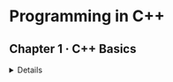 # Programming in C++

## Chapter 1 · C++ Basics

<details>

<summary>Details</summary>

### Introduction to C++

- [Hello World](./Chapter%201%3A%20C%2B%2B%20Basics/1.%20Introduction%20to%20C%2B%2B/01.Hello%20World.cpp)
- [Print Two Lines](./Chapter%201%3A%20C%2B%2B%20Basics/1.%20Introduction%20to%20C%2B%2B/02.Print%20Two%20Lines.cpp)

### Variables

- [String to Integer](../Chapter%201%3A%20C%2B%2B%20Basics/2.Variables/String%20to%20Integer.cpp)
- [String to Boolean](../Chapter%201%3A%20C%2B%2B%20Basics/2.Variables/String%20to%20Boolean.cpp)
- [Integer to string](../Chapter%201%3A%20C%2B%2B%20Basics/2.Variables/Integer%20to%20string.cpp)

</details>
